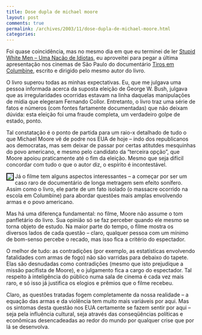 ```yaml
---
title: Dose dupla de michael moore
layout: post
comments: true
permalink: /archives/2003/11/dose-dupla-de-michael-moore.html
categories:
---
```

Foi quase coincidência, mas no mesmo dia em que eu terminei de ler <a href="http://www.livrariasaraiva.com.br/produto/produto.dll/detalhe?pro_id=128859" >Stupid White Men &#8211; Uma Nacão de Idiotas</a>, eu aproveitei para pegar a última apresentação nos cinemas de São Paulo do documentário <a href="http://epipoca.cidadeinternet.com.br/filmes_zoom.cfm?id=4233" >Tiros em Columbine</a>, escrito e dirigido pelo mesmo autor do livro.

O livro superou todas as minhas expectativas. Eu, que me julgava uma pessoa informada acerca da suposta eleição de George W. Bush, julgava que as irregularidades ocorridas estavam na linha daquelas manipulações de mídia que elegeram Fernando Collor. Entretanto, o livro traz uma série de fatos e números (com fontes fartamente documentadas) que não deixam dúvida: esta eleição foi uma fraude completa, um verdadeiro golpe de estado, ponto.

Tal constatação é o ponto de partida para um raio-x detalhado de tudo o que Michael Moore vê de podre nos EUA de hoje &#8211; indo dos republicanos aos democratas, mas sem deixar de passar por certas atitutdes mesquinhas do povo americano, e mesmo pelo candidato da &#8220;terceira opção&#8221;, que Moore apoiou praticamente até o fim da eleição. Mesmo que seja difícil concordar com tudo o que o autor diz, o espírito é incontestável.

<img src=//chester.me/img/blig/tirosemcolumbine.jpg align="left" border=2>Já o filme tem alguns aspectos interessantes &#8211; a começar por ser um caso raro de documentário de longa metragem sem efeito sonífero. Assim como o livro, ele parte de um fato isolado (o massacre ocorrido na escola em Columbine) para abordar questões mais amplas envolvendo armas e o povo americano.

Mas há uma diferença fundamental: no filme, Moore não assume o tom panfletário do livro. Sua opinião só se faz perceber quando ele mesmo se torna objeto de estudo. Na maior parte do tempo, o filme mostra os diversos lados de cada questão &#8211; claro, qualquer pessoa com um mínimo de bom-senso percebe o recado, mas isso fica a critério do espectador.

O melhor de tudo: as contradições (por exemplo, as estatísticas envolvendo fatalidades com armas de fogo) não são varridas para debaixo do tapete. Elas são desnudadas como contradições (mesmo que isto prejudique a missão pacifista de Moore), e o julgamento fica a cargo do espectador. Tal respeito à inteligência do público numa sala de cinema é cada vez mais raro, e só isso já justifica os elogios e prêmios que o filme recebeu.

Claro, as questões tratadas fogem completamente da nossa realidade &#8211; a equação das armas e da violência tem muito mais variáveis por aqui. Mas os sintomas desta questão nos EUA certamente se fazem sentir por aqui &#8211; seja pela influência cultural, seja através das conseqüências políticas e econômicas desencadeadas ao redor do mundo por qualquer crise que por lá se desenvolva.
